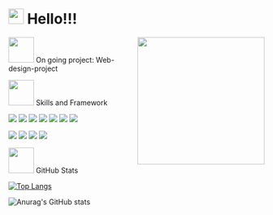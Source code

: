 # <img src="https://raw.githubusercontent.com/MartinHeinz/MartinHeinz/master/wave.gif" width="30px"> Hello!!! 
 <img align="right" src= "https://media.giphy.com/media/BferOKonYOspm28AiB/giphy.gif" width = "250px"> 
 
 <img src="https://media.giphy.com/media/WUlplcMpOCEmTGBtBW/giphy.gif" width="50"> On going project: Web-design-project



<img src="https://media.giphy.com/media/VgCDAzcKvsR6OM0uWg/giphy.gif" width="50"> Skills and Framework

![](https://img.shields.io/badge/<Code>-<HTML>-informational?style=flat&logo=<LOGO_NAME>&logoColor=white&color=2bbc8a)
![](https://img.shields.io/badge/<Code>-<CSS>-informational?style=flat&logo=<LOGO_NAME>&logoColor=white&color=2bbc8a)
![](https://img.shields.io/badge/<Code>-<JavarScript>-informational?style=flat&logo=<LOGO_NAME>&logoColor=white&color=2bbc8a)
![](https://img.shields.io/badge/<Code>-<Redux>-informational?style=flat&logo=<LOGO_NAME>&logoColor=white&color=2bbc8a)
![](https://img.shields.io/badge/<Code>-<TypeScript>-informational?style=flat&logo=<LOGO_NAME>&logoColor=white&color=2bbc8a)
![](https://img.shields.io/badge/<Framework>-<React>-informational?style=flat&logo=<LOGO_NAME>&logoColor=white&color=2bbc8a)
![](https://img.shields.io/badge/<Package>-<Styled-Component>-informational?style=flat&logo=<LOGO_NAME>&logoColor=white&color=2bbc8a)


![](https://img.shields.io/github/commit-activity/m/Andreaa-Dev/Web-design-project?logoColor=purple)
![](https://img.shields.io/github/last-commit/Andreaa-Dev/Web-design-project?color=red&style=plastic)
![](https://img.shields.io/website?down_color=lightgrey&down_message=clothe&style=plastic&up_color=yellow&up_message=Web-design-project&url=https%3A%2F%2Fexpense.mlem-mlem.net%2F)
![](https://img.shields.io/github/stars/Andreaa-Dev?style=plastic)



<img src="https://media.giphy.com/media/mGcNjsfWAjY5AEZNw6/giphy.gif" width="50"> GitHub Stats

[![Top Langs](https://github-readme-stats.vercel.app/api/top-langs/?username=Andreaa-Dev&langs_count=8)](https://github.com/anuraghazra/github-readme-stats)

![Anurag's GitHub stats](https://github-readme-stats.vercel.app/api?username=Andreaa-Dev&show_icons=true&theme=shades-of-purple&hide=prs,contribs)
